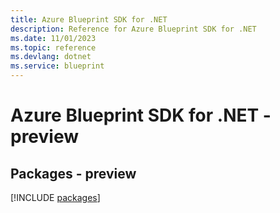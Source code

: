 ```yaml
---
title: Azure Blueprint SDK for .NET
description: Reference for Azure Blueprint SDK for .NET
ms.date: 11/01/2023
ms.topic: reference
ms.devlang: dotnet
ms.service: blueprint
---
```

# Azure Blueprint SDK for .NET - preview
## Packages - preview
[!INCLUDE [packages](blueprint-index.md)]